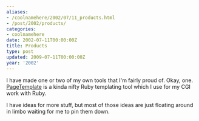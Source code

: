 ```yaml
---
aliases:
- /coolnamehere/2002/07/11_products.html
- /post/2002/products/
categories:
- coolnamehere
date: 2002-07-11T00:00:00Z
title: Products
type: post
updated: 2009-07-11T00:00:00Z
year: '2002'
---
```

[PageTemplate]: /post/2002/pagetemplate/

I have made one or two of my own tools that I'm fairly proud of. Okay, one.
[PageTemplate][] is a kinda nifty Ruby templating tool which I use for my
CGI work with Ruby.
<!--more-->

I have ideas for more stuff, but most of those ideas are just floating around
in limbo waiting for me to pin them down.


